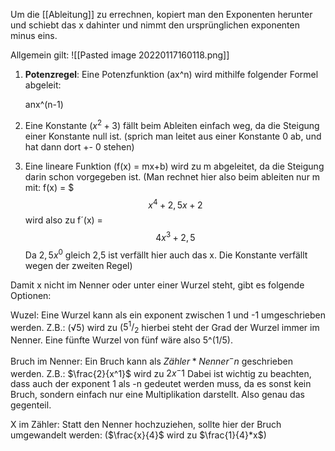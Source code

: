 Um die [[Ableitung]] zu errechnen, kopiert man den Exponenten herunter und schiebt das x dahinter und nimmt den ursprünglichen exponenten minus eins.

Allgemein gilt:
![[Pasted image 20220117160118.png]]

1. **Potenzregel**: Eine Potenzfunktion (ax^n) wird mithilfe folgender Formel abgeleit:

	anx^(n-1)

2. Eine Konstante ($x^2 + 3$) fällt beim Ableiten einfach weg, da die Steigung einer Konstante null ist. (sprich man leitet aus einer Konstante 0 ab, und hat dann dort +- 0 stehen)

3. Eine lineare Funktion (f(x) = mx+b) wird zu m abgeleitet, da die Steigung darin schon vorgegeben ist. (Man rechnet hier also beim ableiten nur m mit: 
    f(x) = $$$x^4+2,5x+2$$wird also zu f´(x) = $$4x^3+2,5$$Da $2,5x^0$ gleich 2,5 ist verfällt hier auch das x. Die Konstante verfällt wegen der zweiten Regel)

Damit x nicht im Nenner oder unter einer Wurzel steht, gibt es folgende Optionen:

Wuzel: Eine Wurzel kann als ein exponent zwischen 1 und -1 umgeschrieben werden. Z.B.: ($√5$) wird zu ($5^1/_2$ hierbei steht der Grad der Wurzel immer im Nenner. Eine fünfte Wurzel von fünf wäre also 5^(1/5).

Bruch im Nenner:  Ein Bruch kann als $Zähler * Nenner^-n$ geschrieben werden.  Z.B.: $\frac{2}{x^1}$ wird zu $2x^-1$
Dabei ist wichtig zu beachten, dass auch der exponent 1 als -n gedeutet werden muss, da es sonst kein Bruch, sondern einfach nur eine Multiplikation darstellt. Also genau das gegenteil.  

X im Zähler: Statt den Nenner hochzuziehen, sollte hier der Bruch umgewandelt werden: ($\frac{x}{4}$ wird zu $\frac{1}{4}*x$)
